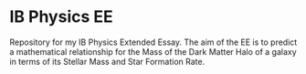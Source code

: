 # IB Physics EE
Repository for my IB Physics Extended Essay. The aim of the EE is to predict a mathematical relationship for the Mass of the Dark Matter Halo of a galaxy in terms of its Stellar Mass and Star Formation Rate.